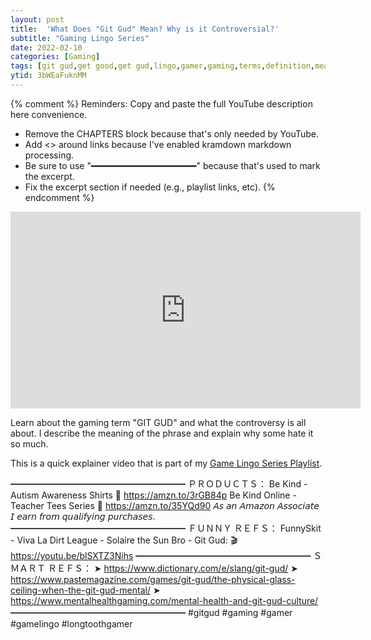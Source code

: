```yaml
---
layout: post
title:  'What Does "Git Gud" Mean? Why is it Controversial?'
subtitle: "Gaming Lingo Series"
date: 2022-02-10
categories: [Gaming]
tags: [git gud,get good,get gud,lingo,gamer,gaming,terms,definition,meaning,language,culture,git,gud,good,toxic,be kind,bullying,game lingo]
ytid: 3bWEaFuknMM
---
```


{% comment %}
Reminders: Copy and paste the full YouTube description here convenience.
- Remove the CHAPTERS block because that's only needed by YouTube.
- Add <> around links because I've enabled kramdown markdown processing.
- Be sure to use "━━━━━━━━━━━━━━━━━━━━" because that's used to mark the excerpt.
- Fix the excerpt section if needed (e.g., playlist links, etc).
{% endcomment %}

<div class="youtube">
<iframe width="560" height="315" src="https://www.youtube.com/embed/3bWEaFuknMM" title="YouTube video player" frameborder="0" allow="accelerometer; autoplay; clipboard-write; encrypted-media; gyroscope; picture-in-picture" allowfullscreen></iframe>
</div>

<p class="premono" markdown="1">
Learn about the gaming term "GIT GUD" and what the controversy is all about. I describe the meaning of the phrase and explain why some hate it so much.

This is a quick explainer video that is part of my [Game Lingo Series Playlist](https://youtube.com/playlist?list=PLYTW1X-dTQ4RXDsasjPU2HEM5BZ2s5cu4).

━━━━━━━━━━━━━━━━━━━━
ＰＲＯＤＵＣＴＳ：
  Be Kind - Autism Awareness Shirts
  🛒 <https://amzn.to/3rGB84p>
  Be Kind Online - Teacher Tees Series
  🛒 <https://amzn.to/35YQd90>
  𝘈𝘴 𝘢𝘯 𝘈𝘮𝘢𝘻𝘰𝘯 𝘈𝘴𝘴𝘰𝘤𝘪𝘢𝘵𝘦 𝘐 𝘦𝘢𝘳𝘯 𝘧𝘳𝘰𝘮 𝘲𝘶𝘢𝘭𝘪𝘧𝘺𝘪𝘯𝘨 𝘱𝘶𝘳𝘤𝘩𝘢𝘴𝘦𝘴.
━━━━━━━━━━━━━━━━━━━━
ＦＵＮＮＹ ＲＥＦＳ：
  FunnySkit - Viva La Dirt League - Solaire the Sun Bro - Git Gud:
  🎬 <https://youtu.be/blSXTZ3Nihs>
━━━━━━━━━━━━━━━━━━━━
ＳＭＡＲＴ ＲＥＦＳ：
  ➤ <https://www.dictionary.com/e/slang/git-gud/>
  ➤ <https://www.pastemagazine.com/games/git-gud/the-physical-glass-ceiling-when-the-git-gud-mental/>
  ➤ <https://www.mentalhealthgaming.com/mental-health-and-git-gud-culture/>
━━━━━━━━━━━━━━━━━━━━
#gitgud #gaming #gamer #gamelingo #longtoothgamer
</p>
